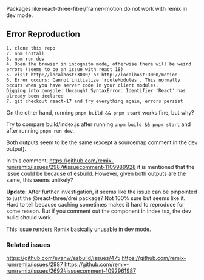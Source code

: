 Packages like react-three-fiber/framer-motion do not work with remix in dev mode.

## Error Reproduction

```
1. clone this repo
2. npm install
3. npm run dev
4. Open the browser in incognito mode, otherwise there will be weird errors (seems to be an issue with react 18)
5. visit http://localhost:3000/ or http://localhost:3000/motion
6. Error occurs: Cannot initialize 'routeModules'. This normally occurs when you have server code in your client modules. 
Digging into console: Uncaught SyntaxError: Identifier 'React' has already been declared
7. git checkout react-17 and try everything again, errors persist
```


On the other hand, running `pnpm build && pnpm start` works fine, but why?

Try to compare build/index.js after running `pnpm build && pnpm start` and after running `pnpm run dev`.

Both outputs seem to be the same (except a sourcemap comment in the dev output).

In this comment, https://github.com/remix-run/remix/issues/2987#issuecomment-1109989928 it is mentioned that the issue could be because of esbuild.
However, given both outputs are the same, this seems unlikely?

**Update**:
After further investigation, it seems like the issue can be pinpointed to just the @react-three/drei package? Not 100% sure but seems like it. Hard to tell because caching sometimes makes it hard to reproduce for some reason. But if you comment out the <Box> component in index.tsx, the dev build should work.

This issue renders Remix basically unusable in dev mode.

### Related issues
https://github.com/evanw/esbuild/issues/475
https://github.com/remix-run/remix/issues/2987
https://github.com/remix-run/remix/issues/2692#issuecomment-1092961987
